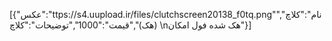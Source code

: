 [{"عکس":"ttps://s4.uupload.ir/files/clutchscreen20138_f0tq.png\"","نام":"کلاچ(هک)","قیمت":"1000","توضیحات":"کلاچ \nهک شده فول امکان"}]
